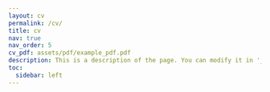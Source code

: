 ```yaml
---
layout: cv
permalink: /cv/
title: cv
nav: true
nav_order: 5
cv_pdf: assets/pdf/example_pdf.pdf
description: This is a description of the page. You can modify it in '_pages/cv.md'. You can also change or remove the top pdf download button.
toc:
  sidebar: left
---
```

